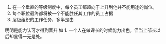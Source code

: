 1. 在一个垂直的等级制度中，每个员工都趋向于上升到他并不能用途的岗位。
2. 每个职位最终都将被一个不能胜任其工作的员工占据
3. 层级组织的工作任务，多半是由

明明是能力认可才得到晋升
如
	1. 一个人在做课长的时候能力出色，但当上部长以后却显得一无是处。